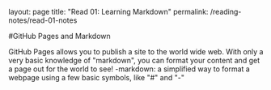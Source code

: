 layout: page
title: "Read 01: Learning Markdown"
permalink: /reading-notes/read-01-notes

#GitHub Pages and Markdown

GitHub Pages allows you to publish a site to the world wide web.
With only a very basic knowledge of "markdown", you can format your content and get a page out for the world to see!
-markdown: a simplified way to format a webpage using a few basic symbols, like "#" and "-"

